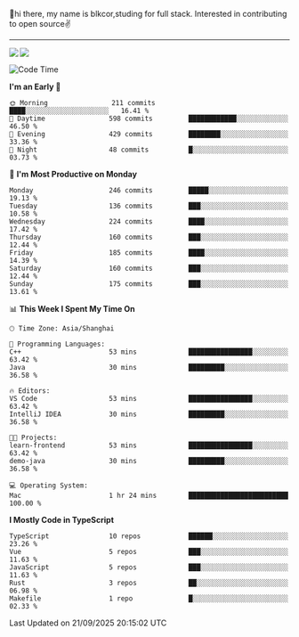 👋hi there, my name is blkcor,studing for full stack.
Interested in contributing to open source✌️

<hr/>

![](https://github-readme-stats.vercel.app/api?username=blkcor)
<a href="https://github.com/blkcor/github-readme-stats">
    <img align="left" src="https://github-readme-stats.vercel.app/api/top-langs/?username=blkcor&hide=jupyter%20notebook,shaderlab,tex,c%23&langs_count=9" />
</a>


<!--START_SECTION:waka-->
![Code Time](http://img.shields.io/badge/Code%20Time-2%2C531%20hrs%2045%20mins-blue)

**I'm an Early 🐤** 

```text
🌞 Morning                211 commits         ████░░░░░░░░░░░░░░░░░░░░░   16.41 % 
🌆 Daytime                598 commits         ████████████░░░░░░░░░░░░░   46.50 % 
🌃 Evening                429 commits         ████████░░░░░░░░░░░░░░░░░   33.36 % 
🌙 Night                  48 commits          █░░░░░░░░░░░░░░░░░░░░░░░░   03.73 % 
```
📅 **I'm Most Productive on Monday** 

```text
Monday                   246 commits         █████░░░░░░░░░░░░░░░░░░░░   19.13 % 
Tuesday                  136 commits         ███░░░░░░░░░░░░░░░░░░░░░░   10.58 % 
Wednesday                224 commits         ████░░░░░░░░░░░░░░░░░░░░░   17.42 % 
Thursday                 160 commits         ███░░░░░░░░░░░░░░░░░░░░░░   12.44 % 
Friday                   185 commits         ████░░░░░░░░░░░░░░░░░░░░░   14.39 % 
Saturday                 160 commits         ███░░░░░░░░░░░░░░░░░░░░░░   12.44 % 
Sunday                   175 commits         ███░░░░░░░░░░░░░░░░░░░░░░   13.61 % 
```


📊 **This Week I Spent My Time On** 

```text
🕑︎ Time Zone: Asia/Shanghai

💬 Programming Languages: 
C++                      53 mins             ████████████████░░░░░░░░░   63.42 % 
Java                     30 mins             █████████░░░░░░░░░░░░░░░░   36.58 % 

🔥 Editors: 
VS Code                  53 mins             ████████████████░░░░░░░░░   63.42 % 
IntelliJ IDEA            30 mins             █████████░░░░░░░░░░░░░░░░   36.58 % 

🐱‍💻 Projects: 
learn-frontend           53 mins             ████████████████░░░░░░░░░   63.42 % 
demo-java                30 mins             █████████░░░░░░░░░░░░░░░░   36.58 % 

💻 Operating System: 
Mac                      1 hr 24 mins        █████████████████████████   100.00 % 
```

**I Mostly Code in TypeScript** 

```text
TypeScript               10 repos            ██████░░░░░░░░░░░░░░░░░░░   23.26 % 
Vue                      5 repos             ███░░░░░░░░░░░░░░░░░░░░░░   11.63 % 
JavaScript               5 repos             ███░░░░░░░░░░░░░░░░░░░░░░   11.63 % 
Rust                     3 repos             ██░░░░░░░░░░░░░░░░░░░░░░░   06.98 % 
Makefile                 1 repo              █░░░░░░░░░░░░░░░░░░░░░░░░   02.33 % 
```




 Last Updated on 21/09/2025 20:15:02 UTC
<!--END_SECTION:waka-->


